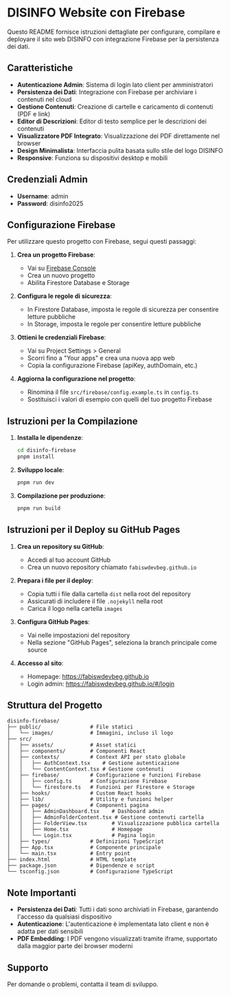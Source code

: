 # DISINFO Website con Firebase

Questo README fornisce istruzioni dettagliate per configurare, compilare e deployare il sito web DISINFO con integrazione Firebase per la persistenza dei dati.

## Caratteristiche

- **Autenticazione Admin**: Sistema di login lato client per amministratori
- **Persistenza dei Dati**: Integrazione con Firebase per archiviare i contenuti nel cloud
- **Gestione Contenuti**: Creazione di cartelle e caricamento di contenuti (PDF e link)
- **Editor di Descrizioni**: Editor di testo semplice per le descrizioni dei contenuti
- **Visualizzatore PDF Integrato**: Visualizzazione dei PDF direttamente nel browser
- **Design Minimalista**: Interfaccia pulita basata sullo stile del logo DISINFO
- **Responsive**: Funziona su dispositivi desktop e mobili

## Credenziali Admin

- **Username**: admin
- **Password**: disinfo2025

## Configurazione Firebase

Per utilizzare questo progetto con Firebase, segui questi passaggi:

1. **Crea un progetto Firebase**:
   - Vai su [Firebase Console](https://console.firebase.google.com/)
   - Crea un nuovo progetto
   - Abilita Firestore Database e Storage

2. **Configura le regole di sicurezza**:
   - In Firestore Database, imposta le regole di sicurezza per consentire letture pubbliche
   - In Storage, imposta le regole per consentire letture pubbliche

3. **Ottieni le credenziali Firebase**:
   - Vai su Project Settings > General
   - Scorri fino a "Your apps" e crea una nuova app web
   - Copia la configurazione Firebase (apiKey, authDomain, etc.)

4. **Aggiorna la configurazione nel progetto**:
   - Rinomina il file `src/firebase/config.example.ts` in `config.ts`
   - Sostituisci i valori di esempio con quelli del tuo progetto Firebase

## Istruzioni per la Compilazione

1. **Installa le dipendenze**:
   ```bash
   cd disinfo-firebase
   pnpm install
   ```

2. **Sviluppo locale**:
   ```bash
   pnpm run dev
   ```

3. **Compilazione per produzione**:
   ```bash
   pnpm run build
   ```

## Istruzioni per il Deploy su GitHub Pages

1. **Crea un repository su GitHub**:
   - Accedi al tuo account GitHub
   - Crea un nuovo repository chiamato `fabiswdevbeg.github.io`

2. **Prepara i file per il deploy**:
   - Copia tutti i file dalla cartella `dist` nella root del repository
   - Assicurati di includere il file `.nojekyll` nella root
   - Carica il logo nella cartella `images`

3. **Configura GitHub Pages**:
   - Vai nelle impostazioni del repository
   - Nella sezione "GitHub Pages", seleziona la branch principale come source

4. **Accesso al sito**:
   - Homepage: https://fabiswdevbeg.github.io
   - Login admin: https://fabiswdevbeg.github.io/#/login

## Struttura del Progetto

```
disinfo-firebase/
├── public/                # File statici
│   └── images/            # Immagini, incluso il logo
├── src/
│   ├── assets/            # Asset statici
│   ├── components/        # Componenti React
│   ├── contexts/          # Context API per stato globale
│   │   ├── AuthContext.tsx    # Gestione autenticazione
│   │   └── ContentContext.tsx # Gestione contenuti
│   ├── firebase/          # Configurazione e funzioni Firebase
│   │   ├── config.ts      # Configurazione Firebase
│   │   └── firestore.ts   # Funzioni per Firestore e Storage
│   ├── hooks/             # Custom React hooks
│   ├── lib/               # Utility e funzioni helper
│   ├── pages/             # Componenti pagina
│   │   ├── AdminDashboard.tsx    # Dashboard admin
│   │   ├── AdminFolderContent.tsx # Gestione contenuti cartella
│   │   ├── FolderView.tsx        # Visualizzazione pubblica cartella
│   │   ├── Home.tsx              # Homepage
│   │   └── Login.tsx             # Pagina login
│   ├── types/             # Definizioni TypeScript
│   ├── App.tsx            # Componente principale
│   └── main.tsx           # Entry point
├── index.html             # HTML template
├── package.json           # Dipendenze e script
└── tsconfig.json          # Configurazione TypeScript
```

## Note Importanti

- **Persistenza dei Dati**: Tutti i dati sono archiviati in Firebase, garantendo l'accesso da qualsiasi dispositivo
- **Autenticazione**: L'autenticazione è implementata lato client e non è adatta per dati sensibili
- **PDF Embedding**: I PDF vengono visualizzati tramite iframe, supportato dalla maggior parte dei browser moderni

## Supporto

Per domande o problemi, contatta il team di sviluppo.
